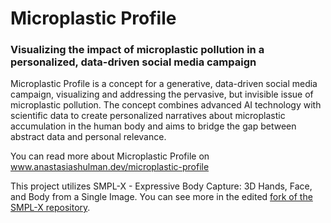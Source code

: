 # Microplastic Profile

### Visualizing the impact of microplastic pollution in a personalized, data-driven social media campaign

Microplastic Profile is a concept for a generative, data-driven social media campaign, visualizing and addressing the pervasive, but invisible issue of microplastic pollution. The concept combines advanced AI technology with scientific data to create personalized narratives about microplastic accumulation in the human body and aims to bridge the gap between abstract data and personal relevance.

You can read more about Microplastic Profile on www.anastasiashulman.dev/microplastic-profile

This project utilizes SMPL-X - Expressive Body Capture: 3D Hands, Face, and Body from a Single Image. You can see more in the edited [fork of the SMPL-X repository](https://github.com/iridium951/smplify-x/tree/proto1).
